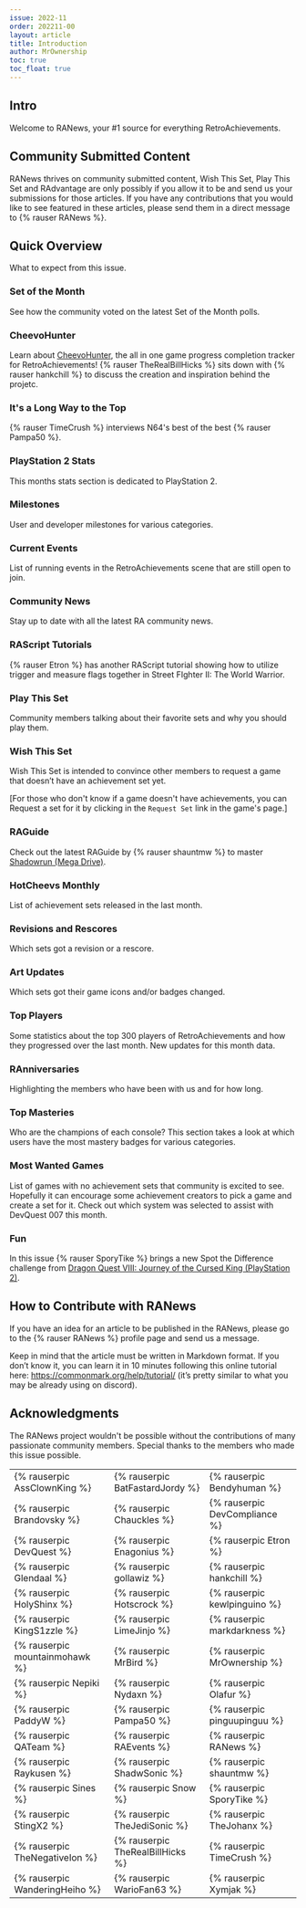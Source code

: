 ```yaml
---
issue: 2022-11
order: 202211-00
layout: article
title: Introduction
author: MrOwnership
toc: true
toc_float: true
---
```


## Intro
Welcome to RANews, your #1 source for everything RetroAchievements.

## Community Submitted Content
RANews thrives on community submitted content, Wish This Set, Play This Set and RAdvantage are only possibly if you allow it to be and send us your submissions for those articles. If you have any contributions that you would like to see featured in these articles, please send them in a direct message to {% rauser RANews %}.


## Quick Overview
What to expect from this issue.


### Set of the Month
See how the community voted on the latest Set of the Month polls.


### CheevoHunter
Learn about [CheevoHunter](https://cheevohunter.com/), the all in one game progress completion tracker for RetroAchievements! {% rauser TheRealBillHicks %} sits down with {% rauser hankchill %} to discuss the creation and inspiration behind the projetc.


### It's a Long Way to the Top
{% rauser TimeCrush %} interviews N64's best of the best {% rauser Pampa50 %}.


### PlayStation 2 Stats
This months stats section is dedicated to PlayStation 2.


### Milestones
User and developer milestones for various categories.


### Current Events
List of running events in the RetroAchievements scene that are still open to join.


### Community News
Stay up to date with all the latest RA community news.


### RAScript Tutorials
{% rauser Etron %} has another RAScript tutorial showing how to utilize trigger and measure flags together in Street FIghter II: The World Warrior.


### Play This Set
Community members talking about their favorite sets and why you should play them.


### Wish This Set
Wish This Set is intended to convince other members to request a game that doesn’t have an achievement set yet.

[For those who don't know if a game doesn't have achievements, you can Request a set for it by clicking in the `Request Set` link in the game's page.]


### RAGuide
Check out the latest RAGuide by {% rauser shauntmw %} to master [Shadowrun (Mega Drive)](https://retroachievements.org/game/4748).


### HotCheevs Monthly
List of achievement sets released in the last month.


### Revisions and Rescores
Which sets got a revision or a rescore.


### Art Updates
Which sets got their game icons and/or badges changed.


### Top Players
Some statistics about the top 300 players of RetroAchievements and how they progressed over the last month. New updates for this month data.


### RAnniversaries
Highlighting the members who have been with us and for how long.


### Top Masteries
Who are the champions of each console? This section takes a look at which users have the most mastery badges for various categories.


### Most Wanted Games
List of games with no achievement sets that community is excited to see. Hopefully it can encourage some achievement creators to pick a game and create a set for it. Check out which system was selected to assist with DevQuest 007 this month.


### Fun
In this issue {% rauser SporyTike %} brings a new Spot the Difference challenge from [Dragon Quest VIII: Journey of the Cursed King (PlayStation 2)](https://retroachievements.org/game/2721).


## How to Contribute with RANews
If you have an idea for an article to be published in the RANews, please go to the {% rauser RANews %} profile page and send us a message.

Keep in mind that the article must be written in Markdown format. If you don’t know it, you can learn it in 10 minutes following this online tutorial here: <https://commonmark.org/help/tutorial/> (it’s pretty similar to what you may be already using on discord).


## Acknowledgments
The RANews project wouldn't be possible without the contributions of many passionate community members. Special thanks to the members who made this issue possible.

|                                |                                  |                               |
| ------------------------------ | -------------------------------- | ----------------------------- |
| {% rauserpic AssClownKing %}   | {% rauserpic BatFastardJordy %}  | {% rauserpic Bendyhuman %}    |
| {% rauserpic Brandovsky %}     | {% rauserpic Chauckles %}        | {% rauserpic DevCompliance %} |
| {% rauserpic DevQuest %}       | {% rauserpic Enagonius %}        | {% rauserpic Etron %}         |
| {% rauserpic Glendaal %}       | {% rauserpic gollawiz %}         | {% rauserpic hankchill %}     |
| {% rauserpic HolyShinx %}      | {% rauserpic Hotscrock %}        | {% rauserpic kewlpinguino %}  |
| {% rauserpic KingS1zzle %}     | {% rauserpic LimeJinjo %}        | {% rauserpic markdarkness %}  |
| {% rauserpic mountainmohawk %} | {% rauserpic MrBird %}           | {% rauserpic MrOwnership %}   |
| {% rauserpic Nepiki %}         | {% rauserpic Nydaxn %}           | {% rauserpic Olafur %}        |
| {% rauserpic PaddyW %}         | {% rauserpic Pampa50 %}          | {% rauserpic pinguupinguu %}  |
| {% rauserpic QATeam %}         | {% rauserpic RAEvents %}         | {% rauserpic RANews %}        |
| {% rauserpic Raykusen %}       | {% rauserpic ShadwSonic %}       | {% rauserpic shauntmw %}      |
| {% rauserpic Sines %}          | {% rauserpic Snow %}          | {% rauserpic SporyTike %}     |
| {% rauserpic StingX2 %}        | {% rauserpic TheJediSonic %}     | {% rauserpic TheJohanx %}     |
| {% rauserpic TheNegativeIon %} | {% rauserpic TheRealBillHicks %} | {% rauserpic TimeCrush %}     |
| {% rauserpic WanderingHeiho %} | {% rauserpic WarioFan63 %}       | {% rauserpic Xymjak %}        |